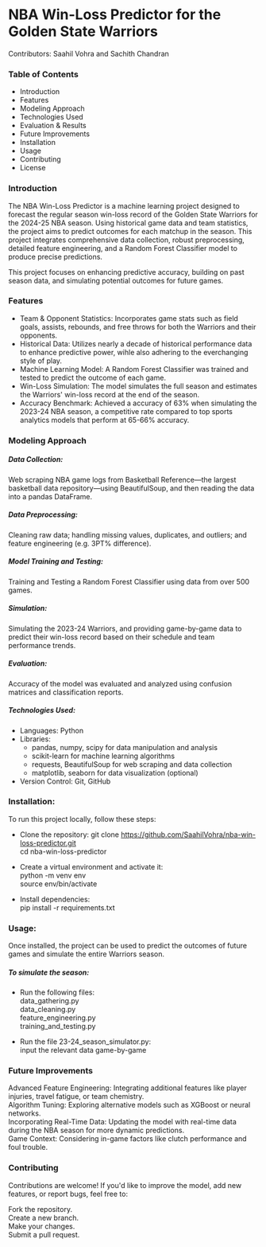 # __NBA Win-Loss Predictor for the Golden State Warriors__  

Contributors: Saahil Vohra and Sachith Chandran

### __Table of Contents__
* Introduction
* Features
* Modeling Approach
* Technologies Used
* Evaluation & Results
* Future Improvements
* Installation
* Usage
* Contributing
* License

### __Introduction__
The NBA Win-Loss Predictor is a machine learning project designed to forecast the regular season win-loss record of the Golden State Warriors for the 2024-25 NBA season. Using historical game data and team statistics, the project aims to predict outcomes for each matchup in the season. This project integrates comprehensive data collection, robust preprocessing, detailed feature engineering, and a Random Forest Classifier model to produce precise predictions.

This project focuses on enhancing predictive accuracy, building on past season data, and simulating potential outcomes for future games.

### __Features__
* Team & Opponent Statistics: Incorporates game stats such as field goals, assists, rebounds, and free throws for both the Warriors and their opponents.
* Historical Data: Utilizes nearly a decade of historical performance data to enhance predictive power, wihle also adhering to the everchanging style of play.
* Machine Learning Model: A Random Forest Classifier was trained and tested to predict the outcome of each game.
* Win-Loss Simulation: The model simulates the full season and estimates the Warriors' win-loss record at the end of the season.
* Accuracy Benchmark: Achieved a accuracy of 63% when simulating the 2023-24 NBA season, a competitive rate compared to top sports analytics models that perform at 65-66% accuracy.
  
### __Modeling Approach__

##### Data Collection: 
Web scraping NBA game logs from Basketball Reference—the largest basketball data repository—using BeautifulSoup, and then reading the data into a pandas DataFrame.
##### Data Preprocessing:
Cleaning raw data; handling missing values, duplicates, and outliers; and feature engineering (e.g. 3PT% difference).
##### Model Training and Testing: 
Training and Testing a Random Forest Classifier using data from over 500 games.
##### Simulation: 
Simulating the 2023-24 Warriors, and providing game-by-game data to predict their win-loss record based on their schedule and team performance trends. 
##### Evaluation:
Accuracy of the model was evaluated and analyzed using confusion matrices and classification reports.

##### Technologies Used:
* Languages: Python
* Libraries:
  - pandas, numpy, scipy for data manipulation and analysis
  - scikit-learn for machine learning algorithms
  - requests, BeautifulSoup for web scraping and data collection
  - matplotlib, seaborn for data visualization (optional)
* Version Control: Git, GitHub

### Installation:
To run this project locally, follow these steps:

* Clone the repository:
git clone https://github.com/SaahilVohra/nba-win-loss-predictor.git  
cd nba-win-loss-predictor

* Create a virtual environment and activate it:  
python -m venv env  
source env/bin/activate  

* Install dependencies:  
pip install -r requirements.txt  

### Usage:
Once installed, the project can be used to predict the outcomes of future games and simulate the entire Warriors season. 
##### To simulate the season:

* Run the following files:  
  data_gathering.py  
  data_cleaning.py  
  feature_engineering.py  
  training_and_testing.py  

* Run the file 23-24_season_simulator.py:  
  input the relevant data game-by-game
  
### Future Improvements  

Advanced Feature Engineering: Integrating additional features like player injuries, travel fatigue, or team chemistry.  
Algorithm Tuning: Exploring alternative models such as XGBoost or neural networks.  
Incorporating Real-Time Data: Updating the model with real-time data during the NBA season for more dynamic predictions.  
Game Context: Considering in-game factors like clutch performance and foul trouble.  

### Contributing

Contributions are welcome! If you'd like to improve the model, add new features, or report bugs, feel free to:  

Fork the repository.  
Create a new branch.  
Make your changes.  
Submit a pull request.  



